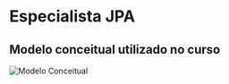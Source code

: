 # Especialista JPA

## Modelo conceitual utilizado no curso
![Modelo Conceitual](https://github.com/LuisPaulo1/assets/blob/master/especialista-jpa/Domain-Model.jpg)
